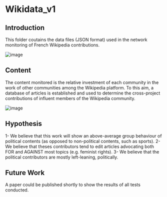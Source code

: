 # Wikidata_v1
## Introduction
This folder coutains the data files (JSON format) used in the network monitoring of French Wikipedia contributions. 

![image](https://user-images.githubusercontent.com/120259436/206858886-cb009f66-9e3f-4020-83ec-b8bdb432ef32.png)

## Content
The content monitored is the relative investment of each community in the work of other communities among the Wikipedia platform. 
To this aim, a database of articles is established and used to determine the cross-project contributions of influent members of the Wikipedia community. 

![image](https://user-images.githubusercontent.com/120259436/206859002-f1958fb8-08af-467b-a3d8-557c2bcf6642.png)

## Hypothesis 
1- We believe that this work will show an above-average group behaviour of political contents (as opposed to non-political contents, such as sports). 
2- We believe that theses contributors tend to edit articles advocating both FOR and AGAINST most topics (e.g. feminist rights).
3- We believe that the political contributors are mostly left-leaning, politically. 

## Future Work
A paper could be published shortly to show the results of all tests conducted. 
